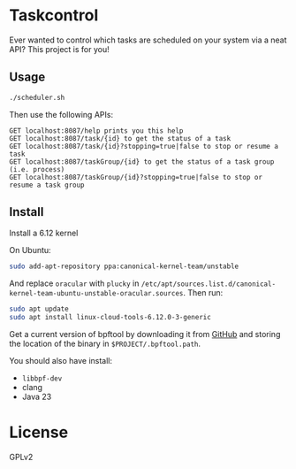 Taskcontrol
===========

Ever wanted to control which tasks are scheduled on your system via a neat API?
This project is for you!

## Usage

```sh
./scheduler.sh
```

Then use the following APIs:

```
GET localhost:8087/help prints you this help
GET localhost:8087/task/{id} to get the status of a task
GET localhost:8087/task/{id}?stopping=true|false to stop or resume a task
GET localhost:8087/taskGroup/{id} to get the status of a task group (i.e. process)
GET localhost:8087/taskGroup/{id}?stopping=true|false to stop or resume a task group
```

## Install

Install a 6.12 kernel

On Ubuntu:

```sh
sudo add-apt-repository ppa:canonical-kernel-team/unstable
```

And replace `oracular` with `plucky` in `/etc/apt/sources.list.d/canonical-kernel-team-ubuntu-unstable-oracular.sources`.
Then run:

```sh
sudo apt update
sudo apt install linux-cloud-tools-6.12.0-3-generic
```

Get a current version of bpftool by downloading it from [GitHub](https://github.com/libbpf/bpftool/releases)
and storing the location of the binary in `$PROJECT/.bpftool.path`.

You should also have install:

- `libbpf-dev`
- clang
- Java 23

License
=======
GPLv2